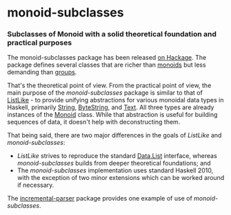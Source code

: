 monoid-subclasses
=================

### Subclasses of Monoid with a solid theoretical foundation and practical purposes ###

The monoid-subclasses package has been released [on Hackage](http://hackage.haskell.org/package/monoid-subclasses). The package defines several classes that are richer than [monoids](http://hackage.haskell.org/packages/archive/base/latest/doc/html/Data-Monoid.html#t:Monoid) but less demanding than [groups](http://hackage.haskell.org/packages/archive/groups/0.1.0.1/doc/html/Data-Group.html).

That's the theoretical point of view. From the practical point of view, the main purpose of the _monoid-subclasses_ package is similar to that of [ListLike](http://hackage.haskell.org/packages/archive/ListLike/latest/doc/html/Data-ListLike.html) - to provide unifying abstractions for various monoidal data types in Haskell, primarily [String](http://hackage.haskell.org/packages/archive/base/latest/doc/html/Data-String.html#t:String), [ByteString](http://hackage.haskell.org/packages/archive/bytestring/latest/doc/html/Data-ByteString.html#t:ByteString), and [Text](http://hackage.haskell.org/package/text). All three types are already instances of the [Monoid](http://hackage.haskell.org/packages/archive/base/latest/doc/html/Data-Monoid.html#t:Monoid) class. While that abstraction is useful for building sequences of data, it doesn't help with deconstructing them.

That being said, there are two major differences in the goals of _ListLike_ and _monoid-subclasses_:
  * _ListLike_ strives to reproduce the standard [Data.List](http://hackage.haskell.org/packages/archive/base/4.6.0.0/doc/html/Data-List.html) interface, whereas _monoid-subclasses_ builds from deeper theoretical foundations; and
  * The _monoid-subclasses_ implementation uses standard Haskell 2010, with the exception of two minor extensions which can be worked around if necessary.

The [incremental-parser](http://hackage.haskell.org/package/incremental-parser) package provides one example of use of _monoid-subclasses_.
